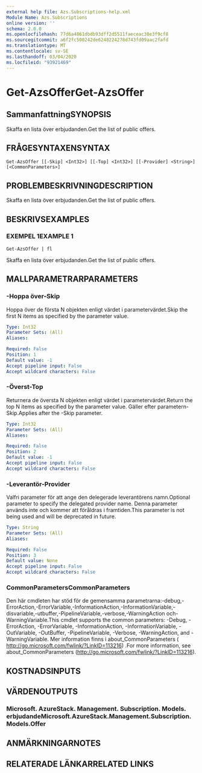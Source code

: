 ```yaml
---
external help file: Azs.Subscriptions-help.xml
Module Name: Azs.Subscriptions
online version: ''
schema: 2.0.0
ms.openlocfilehash: 77d6a4861dbdb93dff2d5511faeceac30e3f9cf8
ms.sourcegitcommit: a6f2fc500242de6248224278d743fd09aac2fafd
ms.translationtype: MT
ms.contentlocale: sv-SE
ms.lasthandoff: 03/04/2020
ms.locfileid: "93921469"
---
```

# <span data-ttu-id="de8f1-101">Get-AzsOffer</span><span class="sxs-lookup"><span data-stu-id="de8f1-101">Get-AzsOffer</span></span>

## <span data-ttu-id="de8f1-102">Sammanfattning</span><span class="sxs-lookup"><span data-stu-id="de8f1-102">SYNOPSIS</span></span>
<span data-ttu-id="de8f1-103">Skaffa en lista över erbjudanden.</span><span class="sxs-lookup"><span data-stu-id="de8f1-103">Get the list of public offers.</span></span>

## <span data-ttu-id="de8f1-104">FRÅGESYNTAXEN</span><span class="sxs-lookup"><span data-stu-id="de8f1-104">SYNTAX</span></span>

```
Get-AzsOffer [[-Skip] <Int32>] [[-Top] <Int32>] [[-Provider] <String>] [<CommonParameters>]
```

## <span data-ttu-id="de8f1-105">PROBLEMBESKRIVNING</span><span class="sxs-lookup"><span data-stu-id="de8f1-105">DESCRIPTION</span></span>
<span data-ttu-id="de8f1-106">Skaffa en lista över erbjudanden.</span><span class="sxs-lookup"><span data-stu-id="de8f1-106">Get the list of public offers.</span></span>

## <span data-ttu-id="de8f1-107">BESKRIVS</span><span class="sxs-lookup"><span data-stu-id="de8f1-107">EXAMPLES</span></span>

### <span data-ttu-id="de8f1-108">EXEMPEL 1</span><span class="sxs-lookup"><span data-stu-id="de8f1-108">EXAMPLE 1</span></span>
```
Get-AzsOffer | fl
```

<span data-ttu-id="de8f1-109">Skaffa en lista över erbjudanden.</span><span class="sxs-lookup"><span data-stu-id="de8f1-109">Get the list of public offers.</span></span>

## <span data-ttu-id="de8f1-110">MALLPARAMETRAR</span><span class="sxs-lookup"><span data-stu-id="de8f1-110">PARAMETERS</span></span>

### <span data-ttu-id="de8f1-111">-Hoppa över</span><span class="sxs-lookup"><span data-stu-id="de8f1-111">-Skip</span></span>
<span data-ttu-id="de8f1-112">Hoppa över de första N objekten enligt värdet i parametervärdet.</span><span class="sxs-lookup"><span data-stu-id="de8f1-112">Skip the first N items as specified by the parameter value.</span></span>

```yaml
Type: Int32
Parameter Sets: (All)
Aliases:

Required: False
Position: 1
Default value: -1
Accept pipeline input: False
Accept wildcard characters: False
```

### <span data-ttu-id="de8f1-113">-Överst</span><span class="sxs-lookup"><span data-stu-id="de8f1-113">-Top</span></span>
<span data-ttu-id="de8f1-114">Returnera de översta N objekten enligt värdet i parametervärdet.</span><span class="sxs-lookup"><span data-stu-id="de8f1-114">Return the top N items as specified by the parameter value.</span></span>
<span data-ttu-id="de8f1-115">Gäller efter parametern-Skip.</span><span class="sxs-lookup"><span data-stu-id="de8f1-115">Applies after the -Skip parameter.</span></span>

```yaml
Type: Int32
Parameter Sets: (All)
Aliases:

Required: False
Position: 2
Default value: -1
Accept pipeline input: False
Accept wildcard characters: False
```

### <span data-ttu-id="de8f1-116">-Leverantör</span><span class="sxs-lookup"><span data-stu-id="de8f1-116">-Provider</span></span>
<span data-ttu-id="de8f1-117">Valfri parameter för att ange den delegerade leverantörens namn.</span><span class="sxs-lookup"><span data-stu-id="de8f1-117">Optional parameter to specify the delegated provider name.</span></span> <span data-ttu-id="de8f1-118">Denna parameter används inte och kommer att föråldras i framtiden.</span><span class="sxs-lookup"><span data-stu-id="de8f1-118">This parameter is not being used and will be deprecated in future.</span></span>

```yaml
Type: String
Parameter Sets: (All)
Aliases:

Required: False
Position: 3
Default value: None
Accept pipeline input: False
Accept wildcard characters: False
```

### <span data-ttu-id="de8f1-119">CommonParameters</span><span class="sxs-lookup"><span data-stu-id="de8f1-119">CommonParameters</span></span>
<span data-ttu-id="de8f1-120">Den här cmdleten har stöd för de gemensamma parametrarna:-debug,-ErrorAction,-ErrorVariable,-InformationAction,-InformationVariable,-disvariable,-utbuffer,-PipelineVariable,-verbose,-WarningAction och-WarningVariable.</span><span class="sxs-lookup"><span data-stu-id="de8f1-120">This cmdlet supports the common parameters: -Debug, -ErrorAction, -ErrorVariable, -InformationAction, -InformationVariable, -OutVariable, -OutBuffer, -PipelineVariable, -Verbose, -WarningAction, and -WarningVariable.</span></span> <span data-ttu-id="de8f1-121">Mer information finns i about_CommonParameters ( http://go.microsoft.com/fwlink/?LinkID=113216) .</span><span class="sxs-lookup"><span data-stu-id="de8f1-121">For more information, see about_CommonParameters (http://go.microsoft.com/fwlink/?LinkID=113216).</span></span>

## <span data-ttu-id="de8f1-122">KOSTNADS</span><span class="sxs-lookup"><span data-stu-id="de8f1-122">INPUTS</span></span>

## <span data-ttu-id="de8f1-123">VÄRDEN</span><span class="sxs-lookup"><span data-stu-id="de8f1-123">OUTPUTS</span></span>

### <span data-ttu-id="de8f1-124">Microsoft. AzureStack. Management. Subscription. Models. erbjudande</span><span class="sxs-lookup"><span data-stu-id="de8f1-124">Microsoft.AzureStack.Management.Subscription.Models.Offer</span></span>

## <span data-ttu-id="de8f1-125">ANMÄRKNINGAR</span><span class="sxs-lookup"><span data-stu-id="de8f1-125">NOTES</span></span>

## <span data-ttu-id="de8f1-126">RELATERADE LÄNKAR</span><span class="sxs-lookup"><span data-stu-id="de8f1-126">RELATED LINKS</span></span>

